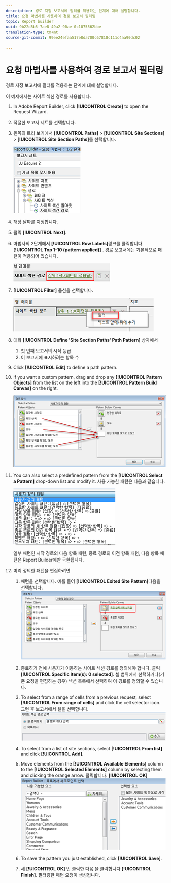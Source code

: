 ```yaml
---
description: 경로 지정 보고서에 필터를 적용하는 단계에 대해 설명합니다.
title: 요청 마법사를 사용하여 경로 보고서 필터링
topic: Report builder
uuid: 9b22d5b5-7ae8-49a2-90ae-0c1075562bbe
translation-type: tm+mt
source-git-commit: 99ee24efaa517e8da700c67818c111c4aa90dc02

---
```



# 요청 마법사를 사용하여 경로 보고서 필터링

경로 지정 보고서에 필터를 적용하는 단계에 대해 설명합니다.

이 예제에서는 사이트 섹션 경로를 사용합니다.

1. In Adobe Report Builder, click **[!UICONTROL Create]** to open the Request Wizard.
1. 적절한 보고서 세트를 선택합니다.
1. 왼쪽의 트리 보기에서 **[!UICONTROL Paths]** > **[!UICONTROL Site Sections]** > **[!UICONTROL Site Section Paths]**&#x200B;를 선택합니다.

   ![](assets/site_section_path_1.png)

1. 해당 날짜를 지정합니다.
1. 클릭 **[!UICONTROL Next]**.
1. 마법사의 2단계에서 **[!UICONTROL Row Labels]**&#x200B;링크를 클릭합니다 **[!UICONTROL Top 1-10 (pattern applied)]** . 경로 보고서에는 기본적으로 패턴이 적용되어 있습니다.

   ![](assets/site_section_path_2.png)

1. **[!UICONTROL Filter]** 옵션을 선택합니다.

   ![](assets/filter_option.png)

1. 대화 **[!UICONTROL Define 'Site Section Paths' Path Pattern]** 상자에서
   1. 첫 번째 보고서의 시작 등급 
   1. 이 보고서에 표시하려는 항목 수 
1. Click **[!UICONTROL Edit]** to define a path pattern.
1. If you want a custom pattern, drag and drop any **[!UICONTROL Pattern Objects]** from the list on the left into the **[!UICONTROL Pattern Build Canvas]** on the right.

   ![](assets/custom_pattern.png)

1. You can also select a predefined pattern from the **[!UICONTROL Select a Pattern]** drop-down list and modify it. 사용 가능한 패턴은 다음과 같습니다. 

   ![](assets/select_a_pattern.png)

   일부 패턴인 시작 경로의 다음 항목 패턴, 종료 경로의 이전 항목 패턴, 다음 항목 패턴은 Report Builder에만 국한됩니다.
1. 미리 정의한 패턴을 편집하려면
   1. 패턴을 선택합니다. 예를 들어 **[!UICONTROL Exited Site Pattern]**&#x200B;다음을 선택합니다. ![](assets/exited_site_pattern.png)

   1. 종료하기 전에 사용자가 이동하는 사이트 섹션 경로를 정의해야 합니다. 클릭 **[!UICONTROL Specific Item(s): 0 selected]**. 셀 범위에서 선택하거나(기존 요청을 편집하는 경우) 섹션 목록에서 선택하여 이 경로를 정의할 수 있습니다.
   1. To select from a range of cells from a previous request, select **[!UICONTROL From range of cells]** and click the cell selector icon. 그런 후 보고서에서 셀을 선택합니다. ![](assets/choose_site_section_paths.png)

   1. To select from a list of site sections, select **[!UICONTROL From list]** and click **[!UICONTROL Add]**.
   1. Move elements from the **[!UICONTROL Available Elements]** column to the **[!UICONTROL Selected Elements]** column by selecting them and clicking the orange arrow. 클릭합니다. **[!UICONTROL OK]**![](assets/move_site_section_elements.png)

   1. To save the pattern you just established, click **[!UICONTROL Save]**.
   1. 세 **[!UICONTROL OK]** 번 클릭한 다음 을 클릭합니다 **[!UICONTROL Finish]**. 필터링한 패턴 요청이 생성됩니다.
